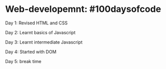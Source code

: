 # Web-developemnt: #100daysofcode
Day 1: Revised HTML and CSS

Day 2: Learnt basics of Javascript

Day 3: Learnt intermediate Javascript

Day 4: Started with DOM

Day 5: break time
